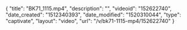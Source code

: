 {
    "title": "BK71_1115.mp4",
    "description": "",
    "videoid": "152622740",
    "date_created": "1512340393",
    "date_modified": "1520310044",
    "type": "captivate",
    "layout": "video",
    "url": "\/v\/bk71-1115-mp4\/152622740"
}